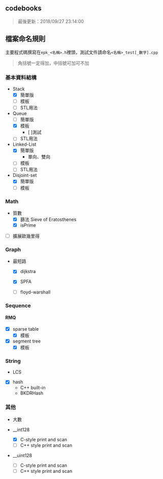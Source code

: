 ## codebooks

> 最後更新：2018/09/27 23:14:00

## 檔案命名規則

主要程式碼撰寫在`epk_<名稱>.h`裡頭，測試文件請命名`<名稱>_test[_數字].cpp`

> 角括號一定得加，中括號可加可不加

### 基本資料結構

* Stack
	* [x] 簡單版
	* [ ] 模板
	* [ ] STL用法
* Queue
	* [ ] 簡單版
	* [x] 模板
		* [ ]測試
	* [ ] STL用法
* Linked-List
	* [x] 簡單版
		* 單向、雙向
	* [ ] 模板
	* [ ] STL用法

* Disjoint-set
	* [x] 簡單版
	* [ ] 模板

### Math

* 質數
	* [x] 篩法 Sieve of Eratosthenes
	* [x] isPrime

* [ ] 擴展歐幾里得

### Graph

* 最短路
	* [x] dijkstra
	* [x] SPFA
	* [ ] floyd-warshall


### Sequence

#### RMQ

* [x] sparse table
	* [x] 模板
* [x] segment tree
	* [x] 模板

### String

* LCS
* [x] hash
	* C++ built-in
	* BKDRHash

### 其他

* 大數

* __int128
	* [x] C-style print and scan
	* [ ] C++ style print and scan
* __uint128
	* [ ] C-style print and scan
	* [ ] C++ style print and scan